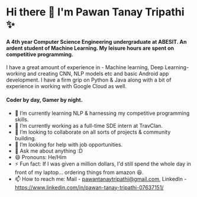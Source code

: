 # Hi there 👋 I'm Pawan Tanay Tripathi ✨


#### A 4th year Computer Science Engineering undergraduate at ABESIT. An ardent student of Machine Learning. My leisure hours are spent on competitive programming.

I have a great amount of experience in - Machine learning, Deep Learning- working and creating CNN, NLP models etc and basic Android app development. I have a firm grip on Python & Java along with a bit of experience in working with Google Cloud as well.

#### Coder by day, Gamer by night.

- 🔭 I’m currently learning NLP & harnessing my competitive programming skills.
- 🌱 I’m currently working as a full-time SDE intern at TravClan.
- 👯 I’m looking to collaborate on all sorts of projects & community building.
- 🤔 I’m looking for help with job opportunities.
- 💬 Ask me about anything :D
- 😄 Pronouns: He/Him
- ⚡ Fun fact: If I was given a million dollars, I'd still spend the whole day in front of my laptop... ordering things from amazon 😆.
- 📫 How to reach me: Mail - pawantanaytripathi@gmail.com, LinkedIn - https://www.linkedin.com/in/pawan-tanay-tripathi-07637151/

